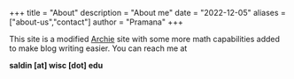 +++
title = "About"
description = "About me"
date = "2022-12-05"
aliases = ["about-us","contact"]
author = "Pramana"
+++

This site is a modified [Archie](https://github.com/athul/archie) site with some more math capabilities added to make blog writing easier.
You can reach me at 

**saldin [at] wisc [dot] edu**
